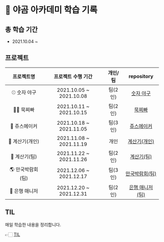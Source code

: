 # 🐻 야곰 아카데미 학습 기록

## 총 학습 기간 

- 2021.10.04 ~ 

## 프로젝트

|프로젝트명|프로젝트 수행 기간|개인/팀|repository|
|:---:|:---:|:---:|:---:|
|⚾️ 숫자 야구|2021.10.05 ~ 2021.10.08|팀(2인)|[숫자 야구](https://github.com/ChaminLee/ios-number-baseball)|
|👊🏻 묵찌빠|2021.10.11 ~ 2021.10.15|팀(2인)|[묵찌빠](https://github.com/ChaminLee/ios-rock-paper-scissors)|
|🍓 쥬스메이커|2021.10.18 ~ 2021.11.05|팀(3인)|[쥬스메이커](https://github.com/ChaminLee/ios-juice-maker)|    
|📱 계산기(개인)|2021.11.08 ~ 2021.11.19|개인|[계산기(개인)](https://github.com/ChaminLee/ios-calculator-app)|
|📱 계산기(팀)|2021.11.22 ~ 2021.11.26|팀(2인)|[계산기(팀)](https://github.com/ChaminLee/ios-calculator-app/tree/step2-develop)|
|🌎 만국박람회(팀)|2021.12.06 ~ 2021.12.17|팀(3인)|[만국박람회(팀)](https://github.com/ChaminLee/iOS_Yagom_Exposition_Universelle)|
|🏦 은행 매니저|2021.12.20 ~ 2021.12.31|팀(2인)|[은행 매니저(팀)](https://github.com/ChaminLee/ios-bank-manager)|


## TIL

매일 학습한 내용을 정리합니다. 

👉🏻 [TIL](https://github.com/ChaminLee/TIL)

